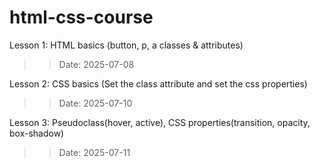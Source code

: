 # html-css-course

Lesson 1: HTML basics (button, p, a classes & attributes) 
>> Date: 2025-07-08

Lesson 2: CSS basics (Set the class attribute and set the css properties) 
>> Date: 2025-07-10

Lesson 3: Pseudoclass(hover, active), CSS properties(transition, opacity, box-shadow)
>> Date: 2025-07-11 